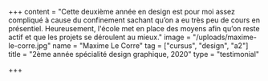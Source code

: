 +++
content = "Cette deuxième année en design est pour moi assez compliqué à cause du confinement sachant qu’on a eu très peu de cours en présentiel. Heureusement, l'école met en place des moyens afin qu’on reste actif et que les projets se déroulent au mieux."
image = "/uploads/maxime-le-corre.jpg"
name = "Maxime Le Corre"
tag = ["cursus", "design", "a2"]
title = "2ème année spécialité design graphique, 2020"
type = "testimonial"

+++

